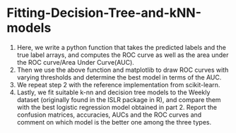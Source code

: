 # Fitting-Decision-Tree-and-kNN-models

1.	Here, we write a python function that takes the predicted labels and the true label arrays, and computes the ROC curve as well as the area under the ROC curve/Area Under Curve(AUC). 
2.	Then we use the above function and matplotlib to draw ROC curves with varying thresholds and determine the best model in terms of the AUC.
3.	We repeat step 2 with the reference implementation from scikit-learn.
4.	Lastly, we fit suitable k-nn and decision tree models to the Weekly dataset (originally found in the ISLR package in R), and compare them with the best logistic regression model obtained in part 2. Report the confusion matrices, accuracies, AUCs and the ROC curves and comment on which model is the better one among the three types.

